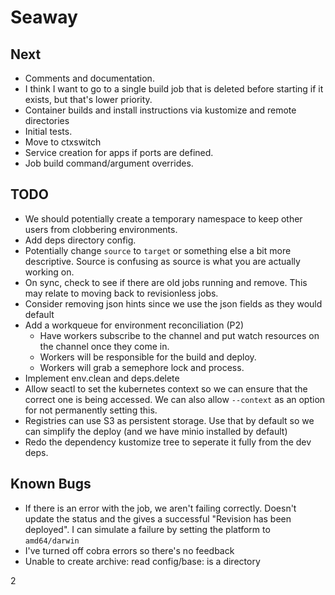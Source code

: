 # Seaway

## Next
* Comments and documentation.
* I think I want to go to a single build job that is deleted before starting if it exists, but that's lower priority.
* Container builds and install instructions via kustomize and remote directories
* Initial tests.
* Move to ctxswitch
* Service creation for apps if ports are defined.
* Job build command/argument overrides.

## TODO
* We should potentially create a temporary namespace to keep other users from clobbering environments.
* Add deps directory config.
* Potentially change `source` to `target` or something else a bit more descriptive.  Source is confusing as source is what you are actually working on.
* On sync, check to see if there are old jobs running and remove.  This may relate to moving back to revisionless jobs.
* Consider removing json hints since we use the json fields as they would default
* Add a workqueue for environment reconciliation (P2)
  * Have workers subscribe to the channel and put watch resources on the channel once they come in.
  * Workers will be responsible for the build and deploy.
  * Workers will grab a semephore lock and process.
* Implement env.clean and deps.delete
* Allow seactl to set the kubernetes context so we can ensure that the correct one is being accessed.  We can also allow `--context` as an option for not permanently setting this.
* Registries can use S3 as persistent storage.  Use that by default so we can simplify the deploy (and we have minio installed by default)
* Redo the dependency kustomize tree to seperate it fully from the dev deps.

## Known Bugs
* If there is an error with the job, we aren't failing correctly.  Doesn't update the status and the gives a successful "Revision has been deployed".  I can simulate a failure by setting the platform to `amd64/darwin`
* I've turned off cobra errors so there's no feedback
* Unable to create archive: read config/base: is a directory

2